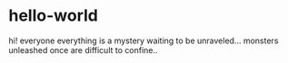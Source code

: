 # hello-world
hi! everyone
everything is a mystery waiting to be unraveled...
monsters unleashed once are difficult to confine..
